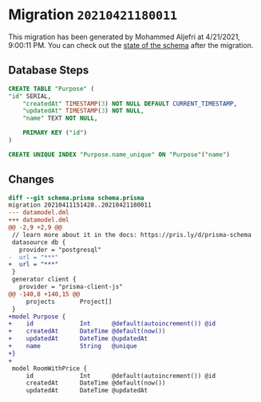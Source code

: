 # Migration `20210421180011`

This migration has been generated by Mohammed Aljefri at 4/21/2021, 9:00:11 PM.
You can check out the [state of the schema](./schema.prisma) after the migration.

## Database Steps

```sql
CREATE TABLE "Purpose" (
"id" SERIAL,
    "createdAt" TIMESTAMP(3) NOT NULL DEFAULT CURRENT_TIMESTAMP,
    "updatedAt" TIMESTAMP(3) NOT NULL,
    "name" TEXT NOT NULL,

    PRIMARY KEY ("id")
)

CREATE UNIQUE INDEX "Purpose.name_unique" ON "Purpose"("name")
```

## Changes

```diff
diff --git schema.prisma schema.prisma
migration 20210411151428..20210421180011
--- datamodel.dml
+++ datamodel.dml
@@ -2,9 +2,9 @@
 // learn more about it in the docs: https://pris.ly/d/prisma-schema
 datasource db {
   provider = "postgresql"
-  url = "***"
+  url = "***"
 }
 generator client {
   provider = "prisma-client-js"
@@ -140,8 +140,15 @@
     projects       Project[]
 }
+model Purpose {
+    id             Int      @default(autoincrement()) @id
+    createdAt      DateTime @default(now())
+    updatedAt      DateTime @updatedAt
+    name           String   @unique
+}
+
 model RoomWithPrice {
     id             Int      @default(autoincrement()) @id
     createdAt      DateTime @default(now())
     updatedAt      DateTime @updatedAt
```


